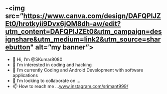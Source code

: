 -<img src=”https://www.canva.com/design/DAFQPlJZEt0/hrotkyii9Dvx6jQM8dh-aw/edit?utm_content=DAFQPlJZEt0&utm_campaign=designshare&utm_medium=link2&utm_source=sharebutton" alt=”my banner”>
- 
-   👋 Hi, I’m @SKumar8080
- 👀 I’m interested in coding and hacking
- 🌱 I’m currently Coding and Android Development with software applications
- 💞️ I’m looking to collaborate on ...
- 📫 How to reach me ...www.instagram.com/srimant999/

<!---
SKumar8080/SKumar8080 is a ✨ special ✨ repository because its `README.md` (this file) appears on your GitHub profile.
You can click the Preview link to take a look at your changes.
--->
